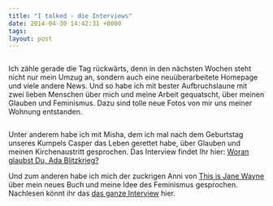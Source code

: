 ```yaml
---
title: "I talked - die Interviews"
date: 2014-04-30 14:42:31 +0000
tags: 
layout: post
---
```

<img src="http://www.thisisjanewayne.com/news/wp-content/uploads//2014/04/adablitziklamaukig-800x500.jpg" alt="">

Ich zähle gerade die Tag rückwärts, denn in den nächsten Wochen steht nicht nur mein Umzug an, sondern auch eine neuüberarbeitete Homepage und viele andere News. Und so habe ich mit bester Aufbruchslaune mit zwei lieben Menschen über mich und meine Arbeit gequatscht, über meinen Glauben und Feminismus. Dazu sind tolle neue Fotos von mir uns meiner Wohnung entstanden.

<img src="http://www.thisisjanewayne.com/news/wp-content/uploads//2014/04/adablitzialbern-800x533.jpg" alt="">

Unter anderem habe ich mit Misha, dem ich mal nach dem Geburtstag unseres Kumpels Casper das Leben gerettet habe, über Glauben und meinen Kirchenaustritt gesprochen. Das Interview findet Ihr hier: <a href="http://indub.io/blog/2014/04/18/woran-glaubst-du-ada-blitzkrieg/">Woran glaubst Du, Ada Blitzkrieg?</a> 

Und zum anderen habe ich mich der zuckrigen Anni von <a href="http://www.thisisjanewayne.com/">This is Jane Wayne</a> über mein neues Buch und meine Idee des Feminismus gesprochen. Nachlesen könnt ihr das <a href="http://www.thisisjanewayne.com/news/2014/04/28/girlcrush-interview-ada-blitzkrieg-und-warum-feminismus-das-absolute-must-have-des-lebens-ist/">das ganze Interview</a> hier. 

<img src="http://www.thisisjanewayne.com/news/wp-content/uploads//2014/04/adablitziquatschkoepfig-800x533.jpg" alt="">

<img src="http://www.thisisjanewayne.com/news/wp-content/uploads//2014/04/adablitzi-800x530.jpg" alt="">


